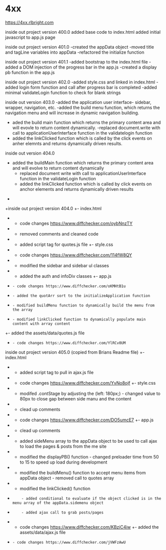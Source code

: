 # 4xx
https://4xx.rlbright.com

inside out project version 400.0
added base code to index.html
added initial javascript to app.js page 


inside out project version 401.0
 -created the appData object
 -moved title and tagLine variables into appData
 -refactored the initialize function 
 
 inside out project version 401.1
   -added bootstrap to the index.html file
   -added a DOM injection of the progress bar in the app.js
   -created a display pb function in the app.js 
 
 inside out project version 402.0
   -added style.css and linked in index.html
   -added login form function and call after progress bar is completed
   -added minimal validateLogin function to check for blank strings
   
 inside out version 403.0
  -added the application user interface- sidebar, wrapper, navigation, etc.
  -added the build menu function, which returns the navigation menu and will increase
     in  dynamic navigation building.
  - aded the build main function which returns the primary content area and 
      will evovle to return content dynamically.
  -replaced document.write with 
     call to applicationUserInterface function in the validatelogin  function
 - added the linkClicked function which is called by the click events on anher elemnts
   and returns dynamically driven results.

 inside out version 404.0
 - added the buildMain function which returns the primary content area and will evolve to return content dynamically
     - replaced document write with call to applicationUserInterface function in the validateLogin function
     - added the linkClicked function which is called by click events on anchor elements and returns dynamically driven results
+
+inside out project version 404.0
+- index.html
+    - code changes https://www.diffchecker.com/oybNnzTY
+    - removed comments and cleaned code
+    - added script tag for quotes.js file
+- style.css
+    - code changes https://www.diffchecker.com/114fW8QY
+    - modified the sidebar and sidebar ul classes 
+    - added the auth and infoDiv classes
+- app.js
+     - code changes https://www.diffchecker.com/oKMHtB1u
+     - added the quotArr sort to the initializeApplication function
+     - modified buildMenu function to dynamically build the menu from the array
+     - modified linkClicked function to dynamically populate main content with array content
+- added the assets/data/quotes.js file
+     - code changes https://www.diffchecker.com/YlRCv0UM

inside out project version 405.0  (copied from Brians Readme file)
+- index.html
+    - added script tag to pull in ajax.js file
+    - code changes https://www.diffchecker.com/YvNo8ojf
+- style.css
+    - modifed .contStage by adjusting the (left: 180px;) - changed value to 80px to close gap between side manu and the content
+    - clead up comments
+    - code changes https://www.diffchecker.com/DO5umcE7
+- app.js
+    - clead up comments
+    - added sideMenu array to the appData object to be used to call ajax to load the pages & posts from the me site
+    - modified the displayPB() function - changed preloader time from 50 to 15 to speed up load during development
+    - modified the buildMenu() function to accept menu items from appData object - removed call to quotes array
+    - modified the linkClicked() function 
+         - added conditional to evaluate if the object clicked is in the menu array of the appData.sidemenu object
+         - added ajax call to grab posts/pages
+    - code changes https://www.diffchecker.com/KBziC4iw
+- added the assets/data/ajax.js file
+     - code changes https://www.diffchecker.com/jVWFzAwU     


<!--Robert Bright-->
 